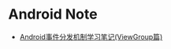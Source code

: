 # Android Note
- [Android事件分发机制学习笔记(ViewGroup篇)](https://github.com/Ro0kieY/AndroidNote/blob/master/AndroidNote/Android事件分发机制学习笔记(ViewGroup篇).md)


